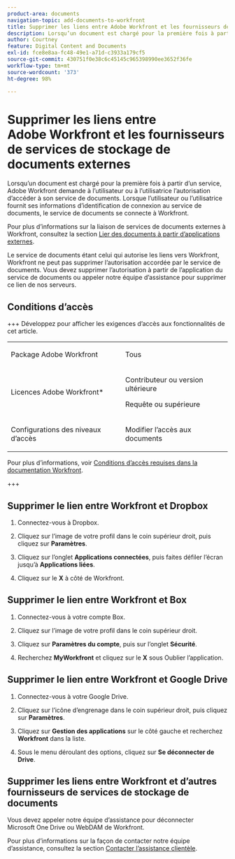 ```yaml
---
product-area: documents
navigation-topic: add-documents-to-workfront
title: Supprimer les liens entre Adobe Workfront et les fournisseurs de services de stockage de documents externes
description: Lorsqu’un document est chargé pour la première fois à partir d’un service, Adobe Workfront demande à l’utilisateur ou à l’utilisatrice l’autorisation d’accéder à son service de documents. Lorsque l’utilisateur ou l’utilisatrice fournit ses informations d’identification de connexion au service de documents, le service de documents se connecte à Workfront.
author: Courtney
feature: Digital Content and Documents
exl-id: fce8e8aa-fc48-49e1-a71d-c3933a179cf5
source-git-commit: 430751f0e38c6c45145c965398990ee3652f36fe
workflow-type: tm+mt
source-wordcount: '373'
ht-degree: 98%

---
```


# Supprimer les liens entre Adobe Workfront et les fournisseurs de services de stockage de documents externes

Lorsqu’un document est chargé pour la première fois à partir d’un service, Adobe Workfront demande à l’utilisateur ou à l’utilisatrice l’autorisation d’accéder à son service de documents. Lorsque l’utilisateur ou l’utilisatrice fournit ses informations d’identification de connexion au service de documents, le service de documents se connecte à Workfront.

Pour plus d’informations sur la liaison de services de documents externes à Workfront, consultez la section [Lier des documents à partir d’applications externes](../../documents/adding-documents-to-workfront/link-documents-from-external-apps.md).

Le service de documents étant celui qui autorise les liens vers Workfront, Workfront ne peut pas supprimer l’autorisation accordée par le service de documents. Vous devez supprimer l’autorisation à partir de l’application du service de documents ou appeler notre équipe d’assistance pour supprimer ce lien de nos serveurs.

## Conditions d’accès

+++ Développez pour afficher les exigences d’accès aux fonctionnalités de cet article.

<table style="table-layout:auto"> 
 <col> 
 <col> 
 <tbody> 
  <tr> 
   <td role="rowheader">Package Adobe Workfront</td> 
   <td> <p> Tous</p> </td> 
  </tr> 
  <tr> 
   <td role="rowheader">Licences Adobe Workfront*</td> 
   <td> 
   <p>Contributeur ou version ultérieure</p>
   <p>Requête ou supérieure</p> </td> 
  </tr> 
  <tr> 
   <td role="rowheader">Configurations des niveaux d’accès</td> 
   <td> <p>Modifier l’accès aux documents</p>  </td> 
  </tr> 
 </tbody> 
</table>

Pour plus d’informations, voir [Conditions d’accès requises dans la documentation Workfront](/help/quicksilver/administration-and-setup/add-users/access-levels-and-object-permissions/access-level-requirements-in-documentation.md).

+++

## Supprimer le lien entre Workfront et Dropbox

1. Connectez-vous à Dropbox.
1. Cliquez sur l’image de votre profil dans le coin supérieur droit, puis cliquez sur **Paramètres**.
1. Cliquez sur l’onglet **Applications connectées**, puis faites défiler l’écran jusqu’à **Applications liées**.

1. Cliquez sur le **X** à côté de Workfront.

## Supprimer le lien entre Workfront et Box

1. Connectez-vous à votre compte Box.
1. Cliquez sur l’image de votre profil dans le coin supérieur droit.
1. Cliquez sur **Paramètres du compte**, puis sur l’onglet **Sécurité**.

1. Recherchez **MyWorkfront** et cliquez sur le **X** sous Oublier l’application.

## Supprimer le lien entre Workfront et Google Drive

1. Connectez-vous à votre Google Drive.
1. Cliquez sur l’icône d’engrenage dans le coin supérieur droit, puis cliquez sur **Paramètres**.
1. Cliquez sur **Gestion des applications** sur le côté gauche et recherchez **Workfront** dans la liste.

1. Sous le menu déroulant des options, cliquez sur **Se déconnecter de Drive**.

## Supprimer les liens entre Workfront et d’autres fournisseurs de services de stockage de documents

Vous devez appeler notre équipe d’assistance pour déconnecter Microsoft One Drive ou WebDAM de Workfront.

Pour plus d’informations sur la façon de contacter notre équipe d’assistance, consultez la section [Contacter l’assistance clientèle](../../workfront-basics/tips-tricks-and-troubleshooting/contact-customer-support.md).
